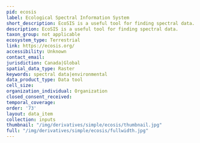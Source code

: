 ```yaml
---
pid: ecosis
label: Ecological Spectral Information System
short_description: EcoSIS is a useful tool for finding spectral data.
description: EcoSIS is a useful tool for finding spectral data.
taxon_group: not applicable
ecosystem_type: Terrestrial
link: https://ecosis.org/
accessibility: Unknown
contact_email: 
jurisdiction: Canada|Global
spatial_data_type: Raster
keywords: spectral data|environmental
data_product_type: Data tool
cell_size: 
organization_individual: Organization
closed_consent_received: 
temporal_coverage: 
order: '73'
layout: data_item
collection: inputs
thumbnail: "/img/derivatives/simple/ecosis/thumbnail.jpg"
full: "/img/derivatives/simple/ecosis/fullwidth.jpg"
---
```


